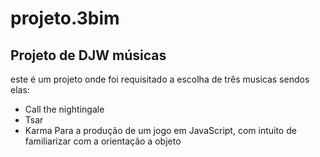 # projeto.3bim
## Projeto de DJW músicas
 este é um projeto onde foi requisitado a escolha de três musicas sendos elas:
 * Call the nightingale
 * Tsar
 * Karma
 Para a produção de um jogo em JavaScript, com intuito de familiarizar com a orientação a objeto
